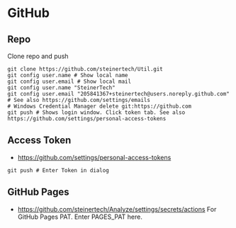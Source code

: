 # GitHub

## Repo
Clone repo and push
```
git clone https://github.com/steinertech/Util.git
git config user.name # Show local name
git config user.email # Show local mail
git config user.name "SteinerTech"
git config user.email "205841367+steinertech@users.noreply.github.com" # See also https://github.com/settings/emails
# Windows Credential Manager delete git:https://github.com
git push # Shows login window. Click token tab. See also https://github.com/settings/personal-access-tokens
```

## Access Token
* https://github.com/settings/personal-access-tokens
```
git push # Enter Token in dialog
```

## GitHub Pages
* https://github.com/steinertech/Analyze/settings/secrets/actions For GitHub Pages PAT. Enter PAGES_PAT here.

